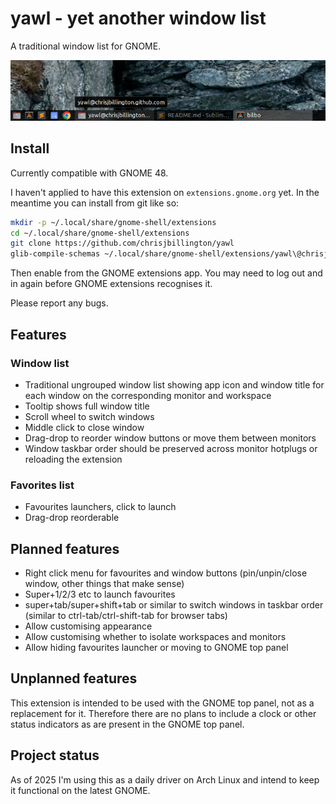 # yawl - yet another window list

A traditional window list for GNOME.

![screenshot.png](https://raw.githubusercontent.com/chrisjbillington/yawl/master/screenshot.png)

## Install

Currently compatible with GNOME 48.

I haven't applied to have this extension on `extensions.gnome.org` yet. In the meantime
you can install from git like so:
```bash
mkdir -p ~/.local/share/gnome-shell/extensions
cd ~/.local/share/gnome-shell/extensions
git clone https://github.com/chrisjbillington/yawl
glib-compile-schemas ~/.local/share/gnome-shell/extensions/yawl\@chrisjbillington.github.com/schemas/
```
Then enable from the GNOME extensions app. You may need to log out and in again before
GNOME extensions recognises it.

Please report any bugs.

## Features

### Window list
* Traditional ungrouped window list showing app icon and window title for each window on
  the corresponding monitor and workspace
* Tooltip shows full window title
* Scroll wheel to switch windows
* Middle click to close window
* Drag-drop to reorder window buttons or move them between monitors
* Window taskbar order should be preserved across monitor hotplugs or reloading the
  extension

### Favorites list
* Favourites launchers, click to launch
* Drag-drop reorderable

## Planned features
* Right click menu for favourites and window buttons (pin/unpin/close window, other
  things that make sense)
* Super+1/2/3 etc to launch favourites
* super+tab/super+shift+tab or similar to switch windows in taskbar order (similar to
  ctrl-tab/ctrl-shift-tab for browser tabs)
* Allow customising appearance
* Allow customising whether to isolate workspaces and monitors
* Allow hiding favourites launcher or moving to GNOME top panel

## Unplanned features
This extension is intended to be used with the GNOME top panel, not as a replacement for
it. Therefore there are no plans to include a clock or other status indicators as are
present in the GNOME top panel.

## Project status

As of 2025 I'm using this as a daily driver on Arch Linux and intend to keep it
functional on the latest GNOME.
